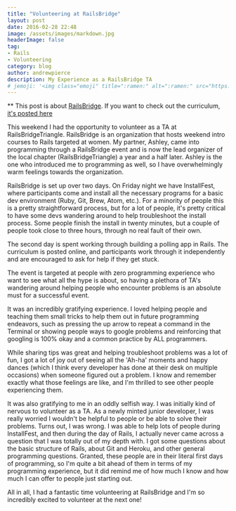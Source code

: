 ```yaml
---
title: "Volunteering at RailsBridge"
layout: post
date: 2016-02-28 22:48
image: /assets/images/markdown.jpg
headerImage: false
tag:
- Rails
- Volunteering
category: blog
author: andrewpierce
description: My Experience as a RailsBridge TA
# jemoji: '<img class="emoji" title=":ramen:" alt=":ramen:" src="https://assets.github.com/images/icons/emoji/unicode/1f35c.png" height="20" width="20" align="absmiddle">'
---
```

** This post is about [RailsBridge](http://www.railsbridge.org/).
If you want to check out the curriculum, [it's posted here](http://docs.railsbridge.org/docs/)


This weekend I had the opportunity to volunteer as a TA at RailsBridgeTriangle. RailsBridge is an organization that hosts weekend intro courses to Rails targeted at women. My partner, Ashley, came into programming through a RailsBridge event and is now the lead organizer of the local chapter (RailsBridgeTriangle) a year and a half later. Ashley is the one who introduced me to programming as well, so I have overwhelmingly warm feelings towards the organization.

RailsBridge is set up over two days. On Friday night we have InstallFest, where participants come and install all the necessary programs for a basic dev environment (Ruby, Git, Brew, Atom, etc.). For a minority of people this is a pretty straightforward process, but for a lot of people, it's pretty critical to have some devs wandering around to help troubleshoot the install process. Some people finish the install in twenty minutes, but a couple of people took close to three hours, through no real fault of their own.

The second day is spent working through building a polling app in Rails. The curriculum is posted online, and participants work through it independently and are encouraged to ask for help if they get stuck.

The event is targeted at people with zero programming experience who want to see what all the hype is about, so having a plethora of TA's wandering around helping people who encounter problems is an absolute must for a successful event.

It was an incredibly gratifying experience. I loved helping people and teaching them small tricks to help them out in future programming endeavors, such as pressing the up arrow to repeat a command in the Terminal or showing people ways to google problems and reinforcing that googling is 100% okay and a common practice by ALL programmers.

While sharing tips was great and helping troubleshoot problems was a lot of fun, I got a lot of joy out of seeing all the 'Ah-ha' moments and happy dances (which I think every developer has done at their desk on multiple occasions) when someone figured out a problem. I know and remember exactly what those feelings are like, and I'm thrilled to see other people experiencing them.

It was also gratifying to me in an oddly selfish way. I was initially kind of nervous to volunteer as a TA. As a newly minted junior developer, I was really worried I wouldn't be helpful to people or be able to solve their problems. Turns out, I was wrong. I was able to help lots of people during InstallFest, and then during the day of Rails, I actually never came across a question that I was totally out of my depth with. I got some questions about the basic structure of Rails, about Git and Heroku, and other general programming questions. Granted, these people are in their literal first days of programming, so I'm quite a bit ahead of them in terms of my programming experience, but it did remind me of how much I know and how much I can offer to people just starting out.

All in all, I had a fantastic time volunteering at RailsBridge and I'm so incredibly excited to volunteer at the next one!
